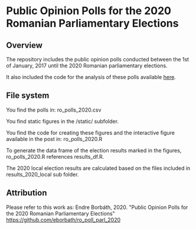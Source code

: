 # Public Opinion Polls for the 2020 Romanian Parliamentary Elections

## Overview

The repository includes the public opinion polls conducted between the 1st of January, 2017 until the 2020 Romanian parliamentary elections.

It also included the code for the analysis of these polls available [here](https://endre-borbath.eu/projects/ro_polls/).

## File system

You find the polls in: ro_polls_2020.csv

You find static figures in the /static/ subfolder.

You find the code for creating these figures and the interactive figure available in the post in: ro_polls_2020.R

To generate the data frame of the election results marked in the figures, ro_polls_2020.R references results_df.R.

The 2020 local election results are calculated based on the files included in results_2020_local sub folder.

## Attribution

Please refer to this work as: Endre Borbáth, 2020. "Public Opinion Polls for the 2020 Romanian Parliamentary Elections" https://github.com/eborbath/ro_poll_parl_2020

